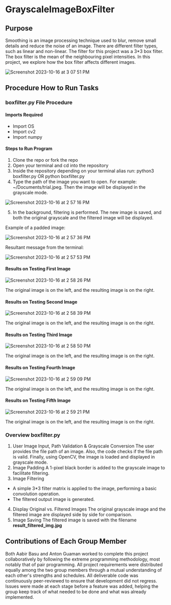 # GrayscaleImageBoxFilter
## Purpose
Smoothing is an image processing technique used to blur, remove small details and reduce the noise of an image. There are different filter types, such as linear and non-linear. The filter for this project was a 3*3 box filter. The box filter is the mean of the neighbouring pixel intensities. In this project, we explore how the box filter affects different images.

![Screenshot 2023-10-16 at 3 07 51 PM](https://github.com/DavidGuamanDavila/GrayscaleImageBoxFilter/assets/92492748/b9617969-eb44-4293-9cc2-ce4c216a0c8d)


## Procedure How to Run Tasks
### boxfilter.py File Procedure
#### Imports Required
- Import OS
- Import cv2
- Import numpy
#### Steps to Run Program
1. Clone the repo or fork the repo
2. Open your terminal and cd into the repository
3. Inside the repository depending on your terminal alias run: python3 boxfilter.py OR python boxfilter.py
4. Type the path of the image you want to open. For example: ~/Documents/trial.jpeg. Then the image will be displayed in the grayscale mode.

![Screenshot 2023-10-16 at 2 57 16 PM](https://github.com/DavidGuamanDavila/GrayscaleImageBoxFilter/assets/92492748/06cac6c7-d4d5-4d17-bbf8-e0a6c713edbf)

5. In the background, filtering is performed. The new image is saved, and both the original grayscale and the filtered image will be displayed.

Example of a padded image:

![Screenshot 2023-10-16 at 2 57 36 PM](https://github.com/DavidGuamanDavila/GrayscaleImageBoxFilter/assets/92492748/cfefdeb2-2929-4e99-8de5-b58372bde094)


Resultant message from the terminal:

![Screenshot 2023-10-16 at 2 57 53 PM](https://github.com/DavidGuamanDavila/GrayscaleImageBoxFilter/assets/92492748/3d32b501-45fd-44b6-a000-93fc41f2645f)


#### Results on Testing First Image

![Screenshot 2023-10-16 at 2 58 26 PM](https://github.com/DavidGuamanDavila/GrayscaleImageBoxFilter/assets/92492748/88f1f105-dde9-492c-9a35-fb87589b00e7)


The original image is on the left, and the resulting image is on the right.

#### Results on Testing Second Image

![Screenshot 2023-10-16 at 2 58 39 PM](https://github.com/DavidGuamanDavila/GrayscaleImageBoxFilter/assets/92492748/96810955-3ec7-435f-8111-29e931f8f165)


The original image is on the left, and the resulting image is on the right.

#### Results on Testing Third Image

![Screenshot 2023-10-16 at 2 58 50 PM](https://github.com/DavidGuamanDavila/GrayscaleImageBoxFilter/assets/92492748/129086cd-c047-452d-84fb-27b095481f20)


The original image is on the left, and the resulting image is on the right.

#### Results on Testing Fourth Image

![Screenshot 2023-10-16 at 2 59 09 PM](https://github.com/DavidGuamanDavila/GrayscaleImageBoxFilter/assets/92492748/ee8a0085-b732-4854-863f-81ec9728b369)


The original image is on the left, and the resulting image is on the right.

#### Results on Testing Fifth Image

![Screenshot 2023-10-16 at 2 59 21 PM](https://github.com/DavidGuamanDavila/GrayscaleImageBoxFilter/assets/92492748/a8c9933e-1e0d-4695-8902-7737e7ba3356)


The original image is on the left, and the resulting image is on the right.

### Overview boxfilter.py
1. User Image Input, Path Validation & Grayscale Conversion
The user provides the file path of an image. Also, the code checks if the file path is valid. Finally, using OpenCV, the image is loaded and displayed in grayscale mode.
2. Image Padding
A 1-pixel black border is added to the grayscale image to facilitate filtering.
3. Image Filtering
- A simple 3*3 filter matrix is applied to the image, performing a basic convolution operation.
- The filtered output image is generated.
4. Display Original vs. Filtered Images
The original grayscale image and the filtered image are displayed side by side for comparison.
5. Image Saving
The filtered image is saved with the filename **result_filtered_img.jpg**   

## Contributions of Each Group Member
Both Aabir Basu and Anton Guaman  worked to complete this project collaboratively by following the extreme programming methodology, most notably that of pair programming. All project requirements were distributed equally among the two group members through a mutual understanding of each other's strengths and schedules. All deliverable code was continuously peer-reviewed to ensure that development did not regress. Issues were made at each stage before a feature was added, helping the group keep track of what needed to be done and what was already implemented. 
